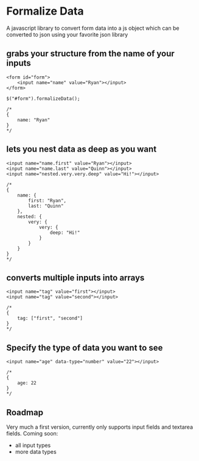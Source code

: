 # Formalize Data
A javascript library to convert form data into a js object which can be converted to json using your favorite json library

## grabs your structure from the name of your inputs
```
<form id="form">
	<input name="name" value="Ryan"></input>
</form>

$("#form").formalizeData();

/*
{
	name: "Ryan"
}
*/
```

## lets you nest data as deep as you want
```
<input name="name.first" value="Ryan"></input>
<input name="name.last" value="Quinn"></input>
<input name="nested.very.very.deep" value="Hi!"></input>

/*
{
	name: {
		first: "Ryan",
		last: "Quinn"
	},
	nested: {
		very: {
			very: {
				deep: "Hi!"
			}
		}
	}
}
*/
```

## converts multiple inputs into arrays
```
<input name="tag" value="first"></input>
<input name="tag" value="second"></input>

/*
{
	tag: ["first", "second"]
}
*/
```

## Specify the type of data you want to see
```
<input name="age" data-type="number" value="22"></input>

/*
{
	age: 22
}
*/
```

## Roadmap
Very much a first version, currently only supports input fields and textarea fields.  Coming soon:
 - all input types
 - more data types